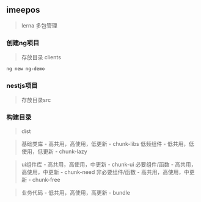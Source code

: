 ## imeepos
> lerna 多包管理

### 创建ng项目
> 存放目录 clients
```sh
ng new ng-demo
```
### nestjs项目
> 存放目录src

### 构建目录
> dist

> 基础类库 - 高共用，高使用，低更新 - chunk-libs
> 低频组件 - 低共用，低使用，低更新 - chunk-lazy

> ui组件库 - 高共用，高使用，中更新 - chunk-ui
> 必要组件/函数 - 高共用，高使用，中更新 - chunk-need
> 非必要组件/函数 - 高共用，高使用，中更新 - chunk-free

> 业务代码 - 低共用，高使用，高更新 - bundle
